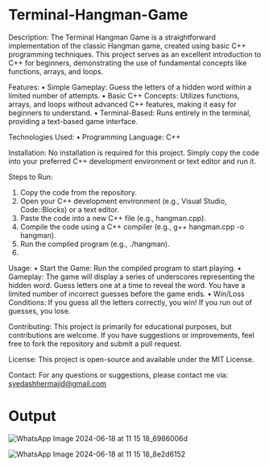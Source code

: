# Terminal-Hangman-Game
Description:
The Terminal Hangman Game is a straightforward implementation of the classic Hangman game, created using basic C++ programming techniques. This project serves as an excellent introduction to C++ for beginners, demonstrating the use of fundamental concepts like functions, arrays, and loops.

Features:
•	Simple Gameplay: Guess the letters of a hidden word within a limited number of attempts.
•	Basic C++ Concepts: Utilizes functions, arrays, and loops without advanced C++ features, making it easy for beginners to understand.
•	Terminal-Based: Runs entirely in the terminal, providing a text-based game interface.

Technologies Used:
•	Programming Language: C++

Installation:
No installation is required for this project. Simply copy the code into your preferred C++ development environment or text editor and run it.

Steps to Run:
1.	Copy the code from the repository.
2.	Open your C++ development environment (e.g., Visual Studio, Code::Blocks) or a text editor.
3.	Paste the code into a new C++ file (e.g., hangman.cpp).
4.	Compile the code using a C++ compiler (e.g., g++ hangman.cpp -o hangman).
5.	Run the compiled program (e.g., ./hangman).
6.	
Usage:
•	Start the Game: Run the compiled program to start playing.
•	Gameplay: The game will display a series of underscores representing the hidden word. Guess letters one at a time to reveal the word. You have a limited number of incorrect guesses before the game ends.
•	Win/Loss Conditions: If you guess all the letters correctly, you win! If you run out of guesses, you lose.

Contributing:
This project is primarily for educational purposes, but contributions are welcome. If you have suggestions or improvements, feel free to fork the repository and submit a pull request.

License:
This project is open-source and available under the MIT License.

Contact:
For any questions or suggestions, please contact me via: syedashhermajid@gmail.com

# Output


![WhatsApp Image 2024-06-18 at 11 15 18_6986006d](https://github.com/SyedAshher123/Terminal-Hangman-Game/assets/138996207/865fb4b0-8085-4889-9114-57bd945ddfa8)


![WhatsApp Image 2024-06-18 at 11 15 18_8e2d6152](https://github.com/SyedAshher123/Terminal-Hangman-Game/assets/138996207/caa842f2-6492-4e04-8074-6007c11e32d2)

